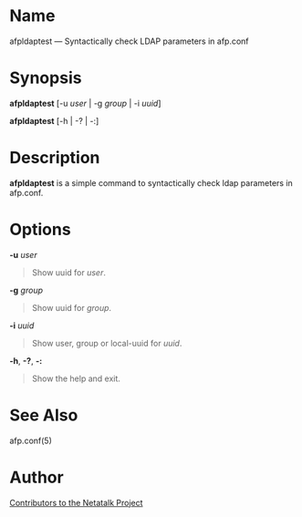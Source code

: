 # Name

afpldaptest — Syntactically check LDAP parameters in afp.conf

# Synopsis

**afpldaptest** [-u *user* | -g *group* | -i *uuid*]

**afpldaptest** [-h | -? | -:]

# Description

**afpldaptest** is a simple command to syntactically check ldap parameters
in afp.conf.

# Options

**-u** *user*

> Show uuid for *user*.

**-g** *group*

> Show uuid for *group*.

**-i** *uuid*

> Show user, group or local-uuid for *uuid*.

**-h**, **-?**, **-:**

> Show the help and exit.

# See Also

afp.conf(5)

# Author

[Contributors to the Netatalk Project](https://netatalk.io/contributors)
